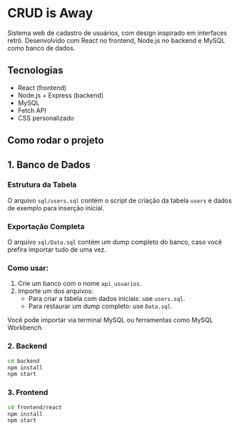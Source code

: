 # CRUD is Away

Sistema web de cadastro de usuários, com design inspirado em interfaces retrô. Desenvolvido com React no frontend, Node.js no backend e MySQL como banco de dados.

## Tecnologias

- React (frontend)
- Node.js + Express (backend)
- MySQL
- Fetch API
- CSS personalizado

## Como rodar o projeto

## 1. Banco de Dados
### Estrutura da Tabela
O arquivo `sql/users.sql` contém o script de criação da tabela `users` e dados de exemplo para inserção inicial.

### Exportação Completa
O arquivo `sql/Data.sql` contém um dump completo do banco, caso você prefira importar tudo de uma vez.

### Como usar:
1. Crie um banco com o nome `api_usuarios`.
2. Importe um dos arquivos:
   - Para criar a tabela com dados iniciais: use `users.sql`.
   - Para restaurar um dump completo: use `Data.sql`.

Você pode importar via terminal MySQL ou ferramentas como MySQL Workbench.


### 2. Backend
```bash
cd backend
npm install
npm start
````

### 3. Frontend
``` bash
cd frontend/react
npm install
npm start
```
